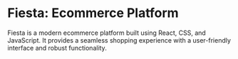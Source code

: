 # Fiesta: Ecommerce Platform

Fiesta is a modern ecommerce platform built using React, CSS, and JavaScript. It provides a seamless shopping experience with a user-friendly interface and robust functionality.
